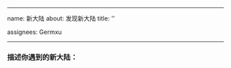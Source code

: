 


---
name: 新大陆
about: 发现新大陆
title: ''
<!-- labels: help wanted -->
assignees: Germxu

---

### 描述你遇到的新大陆：